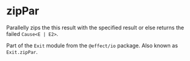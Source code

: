 # zipPar

Parallelly zips the this result with the specified result or else returns
the failed `Cause<E | E2>`.

Part of the `Exit` module from the `@effect/io` package. Also known as `Exit.zipPar`.
